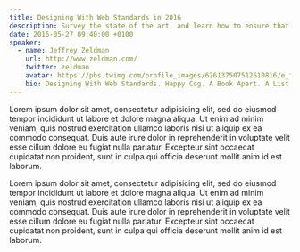 ```yaml
---
title: Designing With Web Standards in 2016
description: Survey the state of the art, and learn how to ensure that your site will work everywhere—today and tomorrow.
date: 2016-05-27 09:40:00 +0100
speaker:
  - name: Jeffrey Zeldman
    url: http://www.zeldman.com/
    twitter: zeldman
    avatar: https://pbs.twimg.com/profile_images/626137507512610816/e_fXml7r_bigger.jpg
    bio: Designing With Web Standards. Happy Cog. A Book Apart. A List Apart. An Event Apart. The Big Web Show.
---
```


Lorem ipsum dolor sit amet, consectetur adipisicing elit, sed do eiusmod tempor incididunt ut labore et dolore magna aliqua. Ut enim ad minim veniam, quis nostrud exercitation ullamco laboris nisi ut aliquip ex ea commodo consequat. Duis aute irure dolor in reprehenderit in voluptate velit esse cillum dolore eu fugiat nulla pariatur. Excepteur sint occaecat cupidatat non proident, sunt in culpa qui officia deserunt mollit anim id est laborum.

Lorem ipsum dolor sit amet, consectetur adipisicing elit, sed do eiusmod tempor incididunt ut labore et dolore magna aliqua. Ut enim ad minim veniam, quis nostrud exercitation ullamco laboris nisi ut aliquip ex ea commodo consequat. Duis aute irure dolor in reprehenderit in voluptate velit esse cillum dolore eu fugiat nulla pariatur. Excepteur sint occaecat cupidatat non proident, sunt in culpa qui officia deserunt mollit anim id est laborum.
